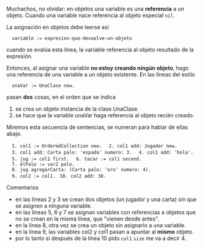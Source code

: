 Muchachos, no olvidar: en objetos una variable es una **referencia** a un objeto. Cuando una variable nace referencia al objeto especial `nil`.

La asignación en objetos debe leerse así

`  variable := expresion-que-devuelve-un-objeto`

cuando se evalúa esta línea, la variable referencia al objeto resultado de la expresión.

Entonces, al asignar una variable **no estoy creando ningún objeto**, hago una referencia de una variable a un objeto existente. En las líneas del estilo

`  unaVar := UnaClase new.`

pasan **dos** cosas, en el orden que se indica

1.  se crea un objeto instancia de la clase UnaClase.
2.  se hace que la variable unaVar haga referencia al objeto recién creado.

Miremos esta secuencia de sentencias, se numeran para hablar de ellas abajo.

`  1. col1 := OrderedCollection new.`
`  2. col1 add: Jugador new.`
`  3. col1 add: Carta palo: 'espada' numero: 3.`
`  4. col1 add: 'hola'.`
`  5. jug := col1 first.`
`  6. tacar := col1 second.`
`  7. elPalo := var2 palo.`
`  8. jug agregarCarta: (Carta palo: 'oro' numero: 4).`
`  9. col2 := col1.`
` 10. col2 add: 38.`

Comentarios

-   en las líneas 2 y 3 se crean dos objetos (un jugador y una carta) sin que se asignen a ninguna variable.
-   en las líneas 5, 6 y 7 se asignan variables con referencias a objetos que no se crean en la misma línea, que "vienen desde antes".
-   en la línea 8, otra vez se crea un objeto sin asignarlo a una variable.
-   en la línea 9, las variables col2 y col1 pasan a apuntar al **mismo** objeto.
-   por lo tanto si después de la línea 10 pido `col1` `size` me va a decir 4.

